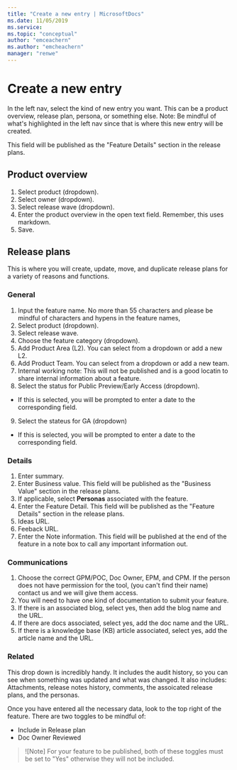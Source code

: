 ```yaml
---
title: "Create a new entry | MicrosoftDocs"
ms.date: 11/05/2019
ms.service: 
ms.topic: "conceptual"
author: "emceachern"
ms.author: "emcheachern"
manager: "renwe"
---
```


# Create a new entry

In the left nav, select the kind of new entry you want. This can be a product overview, release plan, persona, or something else. 
Note: Be mindful of what's highlighted in the left nav since that is where this new entry will be created.

This field will be published as the "Feature Details" section in the release plans.

## Product overview
1. Select product (dropdown).
2. Select owner (dropdown).
3. Select release wave (dropdown).
4. Enter the product overview in the open text field. Remember, this uses markdown.
5. Save.

## Release plans

This is where you will create, update, move, and duplicate release plans for a variety of reasons and functions.

### General 
1. Input the feature name. No more than 55 characters and please be mindful of characters and hypens in the feature names,
2. Select product (dropdown).
3. Select release wave.
4. Choose the feature category (dropdown).
5. Add Product Area (L2). You can select from a dropdown or add a new L2. 
6. Add Product Team. You can select from a dropdown or add a new team.
7. Internal working note: This will not be published and is a good locatin to share internal information about a feature. 
8. Select the status for Public Preview/Early Access (dropdown).
  * If this is selected, you will be prompted to enter a date to the corresponding field. 
9. Select the stateus for GA (dropdown)
  * If this is selected, you will be prompted to enter a date to the corresponding field. 

### Details 
1. Enter summary. <!--(here does this go?)-->
2. Enter Business value. This field will be published as the "Business Value" section in the release plans.
3. If applicable, select **Personas** associated with the feature.
4. Enter the Feature Detail. This field will be published as the "Feature Details" section in the release plans.
5. Ideas URL. <!--(what is this?)-->
6. Feeback URL. <!--(where do they find this?)-->
7. Enter the Note information. This field will be published at the end of the feature in a note box to call any important information out. <!--(like what kind of web client this works on, or where the capability is avaliable)-->

### Communications
1. Choose the correct GPM/POC, Doc Owner, EPM, and CPM. If the person does not have permission for the tool, (you can't find their name) contact us and we will give them access. 
2. You will need to have one kind of documentation to submit your feature. 
3. If there is an associated blog, select yes, then add the blog name and the URL.
4. If there are docs associated, select yes, add the doc name and the URL.
5. If there is a knowledge base (KB) article associated, select yes, add the article name and the URL. 

### Related
This drop down is incredibly handy. It includes the audit history, so you can see when something was updated and what was changed. 
It also includes: Attachments, release notes history, comments, the assoicated release plans, and the personas. 

Once you have entered all the necessary data, look to the top right of the feature. There are two toggles to be mindful of: 
* Include in Release plan
* Doc Owner Reviewed

> ![Note]
> For your feature to be published, both of these toggles must be set to "Yes" otherwise they will not be included. 
